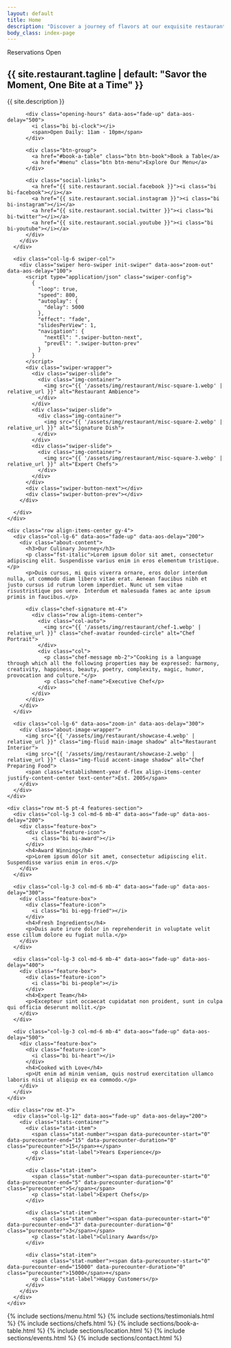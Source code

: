 ```yaml
---
layout: default
title: Home
description: "Discover a journey of flavors at our exquisite restaurant. Immerse yourself in a delightful dining experience crafted with passion and precision."
body_class: index-page
---
```


<!-- Hero Section -->
<section id="hero" class="hero section">
  <div class="container-fluid hero-container" data-aos="fade-up">
    <div class="row g-0 align-items-center">
      <div class="col-lg-6 content-col">
        <div class="content-wrapper">
          <div class="status-badge">Reservations Open</div>
          <h2>{{ site.restaurant.tagline | default: "Savor the Moment, One Bite at a Time" }}</h2>
          <p>{{ site.description }}</p>

          <div class="opening-hours" data-aos="fade-up" data-aos-delay="500">
            <i class="bi bi-clock"></i>
            <span>Open Daily: 11am - 10pm</span>
          </div>

          <div class="btn-group">
            <a href="#book-a-table" class="btn btn-book">Book a Table</a>
            <a href="#menu" class="btn btn-menu">Explore Our Menu</a>
          </div>

          <div class="social-links">
            <a href="{{ site.restaurant.social.facebook }}"><i class="bi bi-facebook"></i></a>
            <a href="{{ site.restaurant.social.instagram }}"><i class="bi bi-instagram"></i></a>
            <a href="{{ site.restaurant.social.twitter }}"><i class="bi bi-twitter"></i></a>
            <a href="{{ site.restaurant.social.youtube }}"><i class="bi bi-youtube"></i></a>
          </div>
        </div>
      </div>

      <div class="col-lg-6 swiper-col">
        <div class="swiper hero-swiper init-swiper" data-aos="zoom-out" data-aos-delay="100">
          <script type="application/json" class="swiper-config">
            {
              "loop": true,
              "speed": 800,
              "autoplay": {
                "delay": 5000
              },
              "effect": "fade",
              "slidesPerView": 1,
              "navigation": {
                "nextEl": ".swiper-button-next",
                "prevEl": ".swiper-button-prev"
              }
            }
          </script>
          <div class="swiper-wrapper">
            <div class="swiper-slide">
              <div class="img-container">
                <img src="{{ '/assets/img/restaurant/misc-square-1.webp' | relative_url }}" alt="Restaurant Ambience">
              </div>
            </div>
            <div class="swiper-slide">
              <div class="img-container">
                <img src="{{ '/assets/img/restaurant/misc-square-2.webp' | relative_url }}" alt="Signature Dish">
              </div>
            </div>
            <div class="swiper-slide">
              <div class="img-container">
                <img src="{{ '/assets/img/restaurant/misc-square-3.webp' | relative_url }}" alt="Expert Chefs">
              </div>
            </div>
          </div>
          <div class="swiper-button-next"></div>
          <div class="swiper-button-prev"></div>
        </div>

      </div>
    </div>
  </div>

</section><!-- /Hero Section -->

<!-- About Section -->
<section id="about" class="about section">

  <div class="container" data-aos="fade-up" data-aos-delay="100">

    <div class="row align-items-center gy-4">
      <div class="col-lg-6" data-aos="fade-up" data-aos-delay="200">
        <div class="about-content">
          <h3>Our Culinary Journey</h3>
          <p class="fst-italic">Lorem ipsum dolor sit amet, consectetur adipiscing elit. Suspendisse varius enim in eros elementum tristique.</p>
          <p>Duis cursus, mi quis viverra ornare, eros dolor interdum nulla, ut commodo diam libero vitae erat. Aenean faucibus nibh et justo cursus id rutrum lorem imperdiet. Nunc ut sem vitae risustristique pos uere. Interdum et malesuada fames ac ante ipsum primis in faucibus.</p>

          <div class="chef-signature mt-4">
            <div class="row align-items-center">
              <div class="col-auto">
                <img src="{{ '/assets/img/restaurant/chef-1.webp' | relative_url }}" class="chef-avatar rounded-circle" alt="Chef Portrait">
              </div>
              <div class="col">
                <p class="chef-message mb-2">"Cooking is a language through which all the following properties may be expressed: harmony, creativity, happiness, beauty, poetry, complexity, magic, humor, provocation and culture."</p>
                <p class="chef-name">Executive Chef</p>
              </div>
            </div>
          </div>
        </div>
      </div>

      <div class="col-lg-6" data-aos="zoom-in" data-aos-delay="300">
        <div class="about-image-wrapper">
          <img src="{{ '/assets/img/restaurant/showcase-4.webp' | relative_url }}" class="img-fluid main-image shadow" alt="Restaurant Interior">
          <img src="{{ '/assets/img/restaurant/showcase-2.webp' | relative_url }}" class="img-fluid accent-image shadow" alt="Chef Preparing Food">
          <span class="establishment-year d-flex align-items-center justify-content-center text-center">Est. 2005</span>
        </div>
      </div>
    </div>

    <div class="row mt-5 pt-4 features-section">
      <div class="col-lg-3 col-md-6 mb-4" data-aos="fade-up" data-aos-delay="200">
        <div class="feature-box">
          <div class="feature-icon">
            <i class="bi bi-award"></i>
          </div>
          <h4>Award Winning</h4>
          <p>Lorem ipsum dolor sit amet, consectetur adipiscing elit. Suspendisse varius enim in eros.</p>
        </div>
      </div>

      <div class="col-lg-3 col-md-6 mb-4" data-aos="fade-up" data-aos-delay="300">
        <div class="feature-box">
          <div class="feature-icon">
            <i class="bi bi-egg-fried"></i>
          </div>
          <h4>Fresh Ingredients</h4>
          <p>Duis aute irure dolor in reprehenderit in voluptate velit esse cillum dolore eu fugiat nulla.</p>
        </div>
      </div>

      <div class="col-lg-3 col-md-6 mb-4" data-aos="fade-up" data-aos-delay="400">
        <div class="feature-box">
          <div class="feature-icon">
            <i class="bi bi-people"></i>
          </div>
          <h4>Expert Team</h4>
          <p>Excepteur sint occaecat cupidatat non proident, sunt in culpa qui officia deserunt mollit.</p>
        </div>
      </div>

      <div class="col-lg-3 col-md-6 mb-4" data-aos="fade-up" data-aos-delay="500">
        <div class="feature-box">
          <div class="feature-icon">
            <i class="bi bi-heart"></i>
          </div>
          <h4>Cooked with Love</h4>
          <p>Ut enim ad minim veniam, quis nostrud exercitation ullamco laboris nisi ut aliquip ex ea commodo.</p>
        </div>
      </div>
    </div>

    <div class="row mt-3">
      <div class="col-lg-12" data-aos="fade-up" data-aos-delay="200">
        <div class="stats-container">
          <div class="stat-item">
            <span class="stat-number"><span data-purecounter-start="0" data-purecounter-end="15" data-purecounter-duration="0" class="purecounter">15</span>+</span>
            <p class="stat-label">Years Experience</p>
          </div>

          <div class="stat-item">
            <span class="stat-number"><span data-purecounter-start="0" data-purecounter-end="5" data-purecounter-duration="0" class="purecounter">5</span></span>
            <p class="stat-label">Expert Chefs</p>
          </div>

          <div class="stat-item">
            <span class="stat-number"><span data-purecounter-start="0" data-purecounter-end="3" data-purecounter-duration="0" class="purecounter">3</span></span>
            <p class="stat-label">Culinary Awards</p>
          </div>

          <div class="stat-item">
            <span class="stat-number"><span data-purecounter-start="0" data-purecounter-end="15000" data-purecounter-duration="0" class="purecounter">15000</span>+</span>
            <p class="stat-label">Happy Customers</p>
          </div>
        </div>
      </div>
    </div>

  </div>

</section><!-- /About Section -->

{% include sections/menu.html %}
{% include sections/testimonials.html %}
{% include sections/chefs.html %}
{% include sections/book-a-table.html %}
{% include sections/location.html %}
{% include sections/events.html %}
{% include sections/contact.html %}

